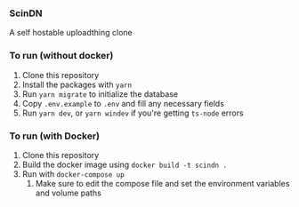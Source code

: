 ### ScinDN

A self hostable uploadthing clone

### To run (without docker)
1. Clone this repository
2. Install the packages with `yarn`
3. Run `yarn migrate` to initialize the database
4. Copy `.env.example` to `.env` and fill any necessary fields
5. Run `yarn dev`, or `yarn windev` if you're getting `ts-node` errors

### To run (with Docker)
1. Clone this repository
2. Build the docker image using `docker build -t scindn .`
3. Run with `docker-compose up`
   1. Make sure to edit the compose file and set the environment variables and volume paths